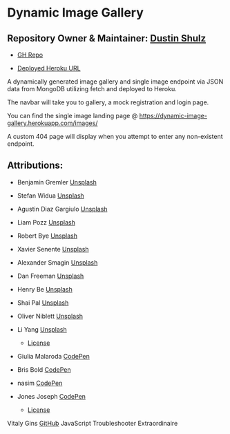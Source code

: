 # Dynamic Image Gallery

## Repository Owner & Maintainer: [Dustin Shulz](https://github.com/cowtowndusty)

- [GH Repo](https://github.com/cowtowndusty/dynamic-image-gallery)

- [Deployed Heroku URL](https://dynamic-image-gallery.herokuapp.com/)

A dynamically generated image gallery and single image endpoint via JSON data from MongoDB utilizing fetch and deployed to Heroku.

The navbar will take you to gallery, a mock registration and login page. 

You can find the single image landing page @ https://dynamic-image-gallery.herokuapp.com/images/

A custom 404 page will display when you attempt to enter any non-existent endpoint.

## Attributions:

- Benjamín Gremler
[Unsplash](https://unsplash.com/photos/q_TzfAt4NQ8)
- Stefan Widua
[Unsplash](https://unsplash.com/photos/iPOZf3tQfHA)
- Agustin Diaz Gargiulo
[Unsplash](https://unsplash.com/photos/7F65HDP0-E0)
- Liam Pozz
[Unsplash](https://unsplash.com/photos/HZvGtncWvyQ)
- Robert Bye
[Unsplash](https://unsplash.com/photos/cKBsq-5U17A)
- Xavier Senente
[Unsplash](https://unsplash.com/photos/poOUmJA4qCU)
- Alexander Smagin
[Unsplash](https://unsplash.com/photos/B_F3hj-Z_Sc)
- Dan Freeman
[Unsplash](https://unsplash.com/photos/hIKVSVKH7No)
- Henry Be
[Unsplash](https://unsplash.com/photos/DpI-_wydgJM)
- Shai Pal
[Unsplash](https://unsplash.com/photos/i-Z7wYk8AhA)
- Oliver Niblett
[Unsplash](https://unsplash.com/photos/wh-7GeXxItI)
- Li Yang
[Unsplash](https://unsplash.com/photos/5h_dMuX_7RE)
  - [License](https://unsplash.com/license)

- Giulia Malaroda
[CodePen](https://codepen.io/giuliamalaroda/pen/QBOGdG)
- Bris Bold
[CodePen](https://codepen.io/brisbold/pen/MWKXbyz)
- nasim
[CodePen](https://codepen.io/nasim97/pen/eYzxdyL)
- Jones Joseph
[CodePen](https://codepen.io/jo_Geek/pen/xgbaEr)
  - [License](https://blog.codepen.io/documentation/licensing/)

Vitaly Gins [GitHub](https://github.com/gvitaly87) JavaScript Troubleshooter Extraordinaire


